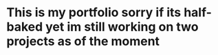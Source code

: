 # This is my portfolio sorry if its half-baked yet im still working on two projects as of the moment

